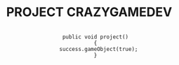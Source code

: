 <center>
  <h1>PROJECT CRAZYGAMEDEV</h1>
  <code>
    public void project()
    {
      success.gameObject(true);
    }
  </code>
</center>
